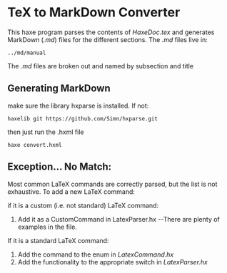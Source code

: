 TeX to MarkDown Converter
========================

This haxe program parses the contents of *HaxeDoc.tex* and generates MarkDown (*.md*) files for the different sections.  The *.md* files live in:

`../md/manual`

The *.md* files are broken out and named by subsection and title

Generating MarkDown
-------------------

make sure the library hxparse is installed. If not:

`haxelib git https://github.com/Simn/hxparse.git`

then just run the .hxml file

`haxe convert.hxml`

Exception... No Match:
---------

Most common LaTeX commands are correctly parsed, but the list is not exhaustive.  To add a new LaTeX command:

if it is a custom (i.e. not standard) LaTeX command:
1. Add it as a CustomCommand in LatexParser.hx --There are plenty of examples in the file.

If it is a standard LaTeX command:
1. Add the command to the enum in *LatexCommand.hx*
2. Add the functionality to the appropriate switch in *LatexParser.hx*


